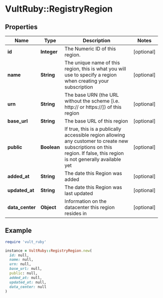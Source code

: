 # VultRuby::RegistryRegion

## Properties

| Name | Type | Description | Notes |
| ---- | ---- | ----------- | ----- |
| **id** | **Integer** | The Numeric ID of this region. | [optional] |
| **name** | **String** | The unique name of this region, this is what you will use to specify a region when creating your subscription | [optional] |
| **urn** | **String** | The base URN (the URL without the scheme [i.e. http:// or https://]) of this region | [optional] |
| **base_url** | **String** | The base URL of this region | [optional] |
| **public** | **Boolean** | If true, this is a publically accessible region allowing any customer to create new subscriptions on this region. If false, this region is not generally available yet | [optional] |
| **added_at** | **String** | The date this Region was added | [optional] |
| **updated_at** | **String** | The date this Region was last updated | [optional] |
| **data_center** | **Object** | Information on the datacenter this region resides in | [optional] |

## Example

```ruby
require 'vult_ruby'

instance = VultRuby::RegistryRegion.new(
  id: null,
  name: null,
  urn: null,
  base_url: null,
  public: null,
  added_at: null,
  updated_at: null,
  data_center: null
)
```

